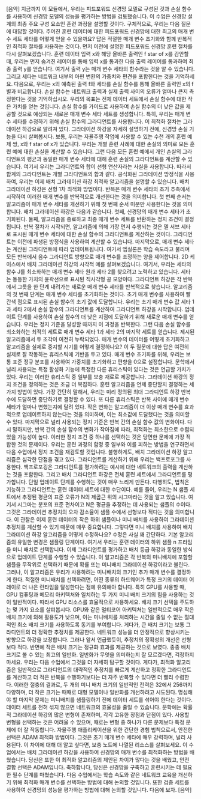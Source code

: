 [음악] 지금까지 이 모듈에서, 우리는 피드포워드 신경망 모델로 구성된 것과 손실 함수를 사용하여 신경망 모델의 성능을 평가하는 방법을 검토했습니다. 이 수업은 신경망 설계의 최종 주요 구성 요소인 훈련 과정을 설명할 것이다. 구체적으로, 우리는 다음 질문에 대답할 것이다. 주어진 훈련 데이터에 대한 피드포워드 신경망에 대한 최고의 매개 변수 세트 세타를 어떻게 얻을 수 있을까요? 답은 적절한 매개 변수 초기화와 함께 반복적인 최적화 절차를 사용하는 것이다. 먼저 이전에 설명한 피드포워드 신경망 훈련 절차를 다시 살펴보겠습니다. 훈련 데이터 입력 x와 해당 올바른 출력인 f star of x를 감안할 때, 우리는 먼저 숨겨진 레이어를 통해 입력 x를 통과한 다음 출력 레이어를 통과하여 최종 출력 y를 얻습니다. 여기서 출력 y는 매개 변수 세타의 함수라는 것을 알 수 있습니다. 그리고 세타는 네트워크 내부의 아핀 변환의 가중치와 편견을 포함한다는 것을 기억하세요. 다음으로, 우리는 x의 예측된 출력 f와 세타를 손실 함수를 통해 올바른 출력인 x의 f 별과 비교합니다. 손실 함수는 네트워크 출력과 실제 출력 사이의 오류가 얼마나 큰지 측정한다는 것을 기억하십시오. 우리의 목표는 전체 데이터 세트에서 손실 함수에 대한 작은 가치를 얻는 것입니다. 손실 함수를 가이드로 사용하여 손실 함수의 더 낮은 값을 제공할 것으로 예상되는 새로운 매개 변수 세타 세트를 생성합니다. 특히, 우리는 매개 변수 세타를 수정하기 위해 손실 함수의 그라디언트를 사용합니다. 이 최적화 절차는 그라데이션 하강으로 알려져 있다. 그라데이션 하강을 자세히 설명하기 전에, 신경망 손실 기능을 다시 살펴봅시다. 보통, 우리는 자율주행 작업에 사용할 수 있는 수천 개의 훈련 예제 쌍, x와 f star of x가 있습니다. 우리는 개별 훈련 사례에 대한 손실의 의미로 모든 훈련 예에 대한 손실을 계산할 수 있습니다. 그런 다음 모든 훈련 예에서 개인 손실의 그라디언트의 평균과 동일한 매개 변수 세타에 대해 훈련 손실의 그라디언트를 계산할 수 있습니다. 여기서 우리는 그라디언트와 합이 선형 연산자라는 사실을 사용합니다. 따라서 합계의 그라디언트는 개별 그라디언트의 합과 같다. 공식화된 그라데이션 방정식을 사용하여, 우리는 이제 배치 그라데이션 하강 최적화 알고리즘을 설명할 수 있습니다. 배치 그라데이션 하강은 선형 1차 최적화 방법이다. 반복은 매개 변수 세타의 초기 추측에서 시작하여 이러한 매개 변수를 반복적으로 개선한다는 것을 의미합니다. 첫 번째 순서는 알고리즘이 매개 변수 세타를 개선하기 위해 첫 번째 순서 미분만 사용한다는 것을 의미합니다. 배치 그라데이션 하강은 다음과 같습니다. 첫째, 신경망의 매개 변수 세타가 초기화된다. 둘째, 알고리즘을 종료하고 최종 매개 변수 세트를 반환하는 정지 조건이 결정됩니다. 반복 절차가 시작되면, 알고리즘에 의해 가장 먼저 수행되는 것은 델 서브 세타로 표시된 매개 변수 세타에 대한 손실 함수의 그라디언트를 계산하는 것이다. 그라디언트는 이전에 파생된 방정식을 사용하여 계산할 수 있습니다. 마지막으로, 매개 변수 세타는 계산된 그라디언트에 따라 업데이트됩니다. 여기서 엡실론은 학습 속도라고 불리며 모든 반복에서 음수 그라디언트 방향으로 매개 변수를 조정하는 양을 제어합니다. 2D 케이스에서 배치 그라데이션 하강의 시각적 예를 살펴보겠습니다. 여기서, 우리는 세타의 함수 J를 최소화하는 매개 변수 세타 원과 세타 2를 찾으려고 노력하고 있습니다. 세타는 동등한 가치의 윤곽선으로 표시된 직사각형 공 모양이다. 그라디언트 하강은 각 반복에서 그릇을 한 단계 내려가는 새로운 매개 변수 세타를 반복적으로 찾습니다. 알고리즘의 첫 번째 단계는 매개 변수 세타를 초기화하는 것이다. 초기 매개 변수를 사용하여 빨간색 점으로 표시된 손실 함수의 초기 값에 도달합니다. 우리는 초기 매개 변수 값 세타 1과 세타 2에서 손실 함수의 그라디언트를 계산하여 그라디언트 하강을 시작합니다. 업데이트 단계를 사용하여 손실 함수의 더 낮은 지점에 도달하기 위해 새로운 매개 변수를 얻습니다. 우리는 정지 기준을 달성할 때까지 이 과정을 반복한다. 그런 다음 손실 함수를 최소화하는 최적의 세트로 매개 변수 세타 1과 세타 2의 마지막 세트를 얻습니다. 제시된 알고리즘에서 두 조각이 여전히 누락되었다. 매개 변수의 데이터를 어떻게 초기화하고 알고리즘을 실제로 중지할 시기를 어떻게 결정하나요? 이 두 질문에 대한 답은 여전히 실제로 잘 작동하는 휴리스틱에 기반을 두고 있다. 매개 변수 초기화를 위해, 우리는 보통 표준 정규 분포를 사용하여 가중치를 초기화하고 편향을 0으로 설정합니다. 문학에서 널리 사용되는 특정 활성화 기능에 특정한 다른 휴리스틱이 있다는 것은 언급할 가치가 있다. 우리는 이러한 휴리스틱 중 일부를 보충 재료로 제공합니다. 그라데이션 하강의 정지 조건을 정의하는 것은 조금 더 복잡하다. 훈련 알고리즘을 언제 중단할지 결정하는 세 가지 방법이 있다. 가장 간단히 말해서, 우리는 미리 정의된 최대 그라디언트 하강 반복 수에 도달하면 중단하기로 결정할 수 있다. 또 다른 휴리스틱은 반복 사이에 매개 변수 세타가 얼마나 변했는지에 달려 있다.  작은 변화는 알고리즘이 더 이상 매개 변수를 효과적으로 업데이트하지 않는다는 것을 의미하며, 이는 최소값에 도달했다는 것을 의미할 수 있다. 마지막으로 널리 사용되는 정지 기준은 반복 간의 손실 함수 값의 변화이다. 다시 말하지만, 반복 간의 손실 함수의 변화가 작아짐에 따라, 최적화는 최소한으로 수렴되었을 가능성이 높다. 이러한 정지 조건 중 하나를 선택하는 것은 당면한 문제에 가장 적합한 것의 문제이다. 우리는 훈련 과정의 함정 중 일부와 이를 피하는 방법을 연구하면서 다음 수업에서 정지 조건을 재검토할 것입니다. 불행하게도, 배치 그라데이션 하강 알고리즘은 심각한 단점을 겪고 있다. 그라디언트를 계산하기 위해 우리는 백프로포그를 사용한다. 백프로포깅은 그라디언트를 평가하려는 예시에 대한 네트워크의 출력을 계산하는 것을 포함한다. 그리고 배치 그라디언트 하강은 전체 훈련 세트에서 그라디언트를 평가합니다. 단일 업데이트 단계를 수행하는 것이 매우 느리게 만든다. 다행히도, 법칙은 기능하고 그라디언트는 훈련 데이터 세트에 대한 수단이다. 예를 들어, 우리는 N 샘플 세트에서 추정된 평균의 표준 오류가 N의 제곱근 위의 시그마라는 것을 알고 있습니다. 여기서 시그마는 분포의 표준 편차이고 N은 평균을 추정하는 데 사용되는 샘플의 수이다. 그것은 그라데이션 추정치의 오차 감소율이 샘플 수에서 선형보다 적다는 것을 의미합니다. 이 관찰은 이제 훈련 데이터의 작은 하위 샘플이나 미니 배치를 사용하여 그라데이션 추정치를 계산할 수 있기 때문에 매우 중요합니다. 그렇다면 미니 배치를 사용하여 배치 그라데이션 하강 알고리즘을 어떻게 수정하나요? 수정은 사실 꽤 간단하다. 기본 알고리즘의 유일한 변경은 샘플링 단계이다. 여기서 우리는 훈련 데이터의 하위 샘플 n 프라임을 미니 배치로 선택합니다. 이제 그라디언트를 평가하고 배치 등급 하강과 동일한 방식으로 업데이트 단계를 수행할 수 있습니다. 이 알고리즘은 각 반복의 미니배치에 포함할 샘플을 무작위로 선택하기 때문에 확률 또는 미니배치 그라데이션 하강이라고 불린다. 그러나, 이 알고리즘은 우리가 사용하려는 미니배치의 크기인 추가 매개 변수를 결정하게 한다. 적절한 미니배치를 선택하려면, 어떤 종류의 하드웨어가 특정 크기의 데이터 어레이로 더 나은 런타임을 달성한다는 점에 유의해야 합니다. 특히 GPU를 사용할 때, GPU 컴퓨팅과 메모리 아키텍처와 일치하는 두 가지 미니 배치 크기의 힘을 사용하는 것이 일반적이다. 따라서 GPU 리소스를 효율적으로 사용하세요. 배치 크기 선택을 주도하는 몇 가지 요소를 살펴봅시다. GPU와 같은 멀티코어 아키텍처는 일반적으로 매우 작은 배치 크기에 의해 활용도가 낮으며, 이는 미니배치를 처리하는 시간을 줄일 수 없는 절대적인 최소 배치 크기를 사용하도록 동기를 부여합니다. 게다가, 큰 배치 크기는 보통 그라디언트의 더 정확한 추정치를 제공한다. 네트워크 성능을 더 안정적으로 향상시키는 방향으로 하강을 보장합니다. 그러나 앞서 언급했듯이, 추정치의 정확성의 개선은 선형보다 적다. 반면에 작은 배치 크기는 정규화 효과를 제공하는 것으로 보였다. 종종 배치 크기로 볼 수 있는 최고의 일반화. 일반화가 무엇을 의미하는지 잘 모르겠다면, 걱정하지 마세요. 우리는 다음 수업에서 그것을 더 자세히 탐구할 것이다. 게다가, 최적화 알고리즘은 일반적으로 그라디언트의 대략적인 추정치를 빠르게 계산하고 정확한 그라디언트를 계산하고 더 적은 반복을 수행하기보다는 더 자주 반복할 수 있다면 더 빨리 수렴한다. 이러한 절충의 결과로, 두 개의 미니 배치 크기의 일반적인 전력은 32에서 256까지 다양하며, 더 작은 크기는 때때로 대형 모델이나 일반화를 개선하려고 시도된다. 명심해야 할 마지막 문제는 미니배치를 샘플링하기 전에 데이터 세트를 섞어야 한다는 것이다. 데이터 세트를 전혀 섞지 않으면 네트워크의 효율성을 줄일 수 있습니다. 문학에는 확률적 그라데이션 하강의 많은 변형이 존재하며, 각각 고유한 장점과 단점이 있다. 사용할 변형을 선택하는 것은 어려울 수 있으며, 때로는 변형 중 하나가 다른 문제보다 특정 문제에 더 잘 작동합니다. 자율주행 애플리케이션을 위한 간단한 경험 법칙으로서, 안전한 선택은 ADAM 최적화 방법이다. 그것은 초기 매개 변수 세타에 매우 강력하며, 널리 사용된다. 이 차이에 대해 더 알고 싶다면, 보충 노트에 나열된 리소스를 살펴보세요. 이 수업에서는 배치 그라데이션 하강을 사용하여 신경망의 매개 변수를 최적화하는 방법을 배웠습니다. 당신은 또한 이 최적화 알고리즘의 제안된 차이가 많다는 것을 배웠고, 안전 결함 선택은 ADAM입니다. 축하합니다, 당신은 신경망을 구축하고 훈련시키는 데 필요한 필수 단계를 마쳤습니다. 다음 수업에서는 학습 속도와 같은 네트워크 교육을 개선하기 위해 최적화 매개 변수를 선택하는 방법에 대해 논의할 것입니다. 또한 검증 세트를 사용하여 신경망의 성능을 평가하는 방법에 대해 논의할 것입니다. 다음에 보자. [음악]